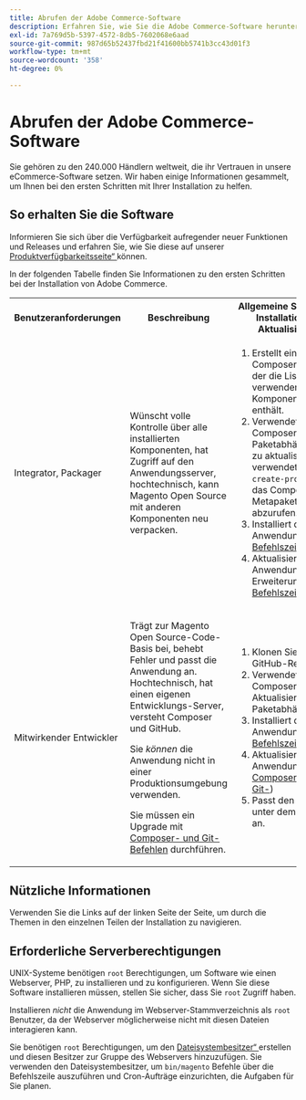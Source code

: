 ```yaml
---
title: Abrufen der Adobe Commerce-Software
description: Erfahren Sie, wie Sie die Adobe Commerce-Software herunterladen.
exl-id: 7a769d5b-5397-4572-8db5-7602068e6aad
source-git-commit: 987d65b52437fbd21f41600bb5741b3cc43d01f3
workflow-type: tm+mt
source-wordcount: '358'
ht-degree: 0%

---
```


# Abrufen der Adobe Commerce-Software

Sie gehören zu den 240.000 Händlern weltweit, die ihr Vertrauen in unsere eCommerce-Software setzen. Wir haben einige Informationen gesammelt, um Ihnen bei den ersten Schritten mit Ihrer Installation zu helfen.

## So erhalten Sie die Software

Informieren Sie sich über die Verfügbarkeit aufregender neuer Funktionen und Releases und erfahren Sie, wie Sie diese auf unserer [Produktverfügbarkeitsseite“ ](https://experienceleague.adobe.com/de/docs/commerce-operations/release/product-availability) können.

In der folgenden Tabelle finden Sie Informationen zu den ersten Schritten bei der Installation von Adobe Commerce.

<table>
    <tbody>
        <tr>
            <th>Benutzeranforderungen</th>
            <th>Beschreibung</th>
            <th>Allgemeine Schritte zur Installation und Aktualisierung</th>
            <th>Link „Erste Schritte“</th>
        </tr>
    <tr>
        <td><p>Integrator, Packager</p></td>
        <td><p>Wünscht volle Kontrolle über alle installierten Komponenten, hat Zugriff auf den Anwendungsserver, hochtechnisch, kann Magento Open Source mit anderen Komponenten neu verpacken.</p>
        </td>
        <td><ol><li>Erstellt einen Composer <em>Projekt</em> der die Liste der zu verwendenden Komponenten enthält.</li>
            <li>Verwendet Composer, um Paketabhängigkeiten zu aktualisieren; verwendet <code>composer create-project</code>, um das Composer-Metapaket abzurufen.</li>
            <li>Installiert die Anwendung über die <a href="../advanced.md">Befehlszeile</a>.</li>
        <li>Aktualisiert die Anwendung und die Erweiterungen über <a href="../../upgrade/implementation/perform-upgrade.md">Befehlszeile</a>.</li></ol></td>
        <td><p><a href="../composer.md">Abrufen des Metapakets</a></p></td>
    </tr>
    <tr>
        <td><p>Mitwirkender Entwickler</p></td>
        <td><p>Trägt zur Magento Open Source-Code-Basis bei, behebt Fehler und passt die Anwendung an. Hochtechnisch, hat einen eigenen Entwicklungs-Server, versteht Composer und GitHub.</p>
            <p>Sie <em>können</em> die Anwendung nicht in einer Produktionsumgebung verwenden.</p>
      <p>Sie müssen ein Upgrade mit <a href="../../upgrade/developer/git-installs.md">Composer- und Git-Befehlen</a> durchführen.</p></td>
        <td><ol><li>Klonen Sie das GitHub-Repository.</li>
            <li>Verwendet Composer zum Aktualisieren von Paketabhängigkeiten.</li>
            <li>Installiert die Anwendung über <a href="../advanced.md">Befehlszeile</a>.</li>
            <li>Aktualisiert die Anwendung mit <a href="../../upgrade/developer/git-installs.md">Composer- und Git-</a>)</li>
            <li>Passt den Code unter dem <code>app/code</code> an.</li></ol></td>
        <td><p><a href="https://developer.adobe.com/commerce/contributor/guides/install/clone-repository/">Klonen des GitHub-Repositorys</a></p></td>
    </tr>
    </tbody>
</table>

## Nützliche Informationen

Verwenden Sie die Links auf der linken Seite der Seite, um durch die Themen in den einzelnen Teilen der Installation zu navigieren.

## Erforderliche Serverberechtigungen

UNIX-Systeme benötigen `root` Berechtigungen, um Software wie einen Webserver, PHP, zu installieren und zu konfigurieren. Wenn Sie diese Software installieren müssen, stellen Sie sicher, dass Sie `root` Zugriff haben.

Installieren *nicht* die Anwendung im Webserver-Stammverzeichnis als `root` Benutzer, da der Webserver möglicherweise nicht mit diesen Dateien interagieren kann.

Sie benötigen `root` Berechtigungen, um den [Dateisystembesitzer“ ](file-system/overview.md) erstellen und diesen Besitzer zur Gruppe des Webservers hinzuzufügen. Sie verwenden den Dateisystembesitzer, um `bin/magento` Befehle über die Befehlszeile auszuführen und Cron-Aufträge einzurichten, die Aufgaben für Sie planen.
